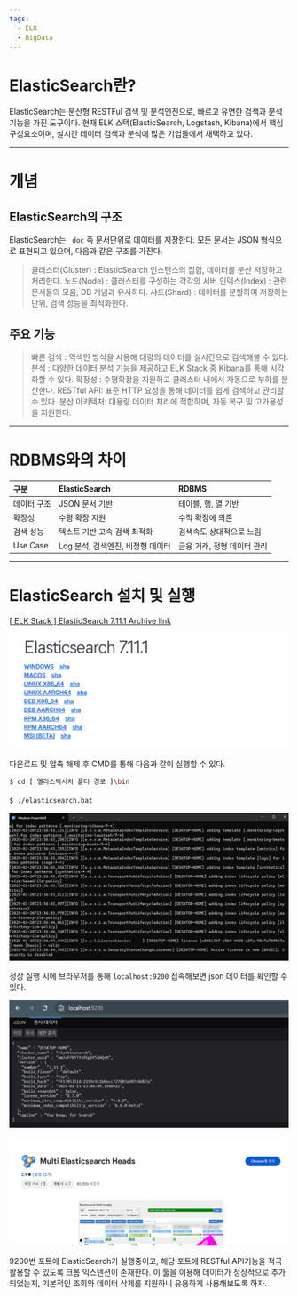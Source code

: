 ```yaml
---
tags:
  - ELK
  - BigData
---
```

# ElasticSearch란?
ElasticSearch는 분산형 RESTFul 검색 및 분석엔진으로, 빠르고 유연한 검색과 분석 기능을 가진 도구이다. 현재 ELK 스택(ElasticSearch, Logstash, Kibana)에서 핵심 구성요소이며, 실시간 데이터 검색과 분석에 많은 기업들에서 채택하고 있다.

---

# 개념
## ElasticSearch의 구조
ElasticSearch는 ``_doc`` 즉 문서단위로 데이터를 저장한다. 모든 문서는 JSON 형식으로 표현되고 있으며, 다음과 같은 구조를 가진다.
> 클러스터(Cluster) : ElasticSearch 인스턴스의 집합, 데이터를 분산 저장하고 처리한다.
> 노드(Node) : 클러스터를 구성하는 각각의 서버
> 인덱스(Index) : 관련 문서들의 모음, DB 개념과 유사하다.
> 샤드(Shard) : 데이터를 분할하여 저장하는 단위, 검색 성능을 최적화한다.

## 주요 기능
> 빠른 검색 : 역색인 방식을 사용해 대량의 데이터를 실시간으로 검색해볼 수 있다.
> 분석 : 다양한 데이터 분석 기능을 제공하고 ELK Stack 중 Kibana를 통해 시각화할 수 있다.
> 확장성 : 수평확장을 지원하고 클러스터 내에서 자동으로 부하를 분산한다.
> RESTful API: 표준 HTTP 요청을 통해 데이터를 쉽게 검색하고 관리할 수 있다.
> 분산 아키텍처: 대용량 데이터 처리에 적합하며, 자동 복구 및 고가용성을 지원한다.

---

# RDBMS와의 차이
| 구분 | ElasticSearch | RDBMS |
| :-- | :-- | :-- |
| 데이터 구조 | JSON 문서 기반 | 테이블, 행, 열 기반 |
| 확장성 | 수평 확장 지원 | 수직 확장에 의존 |
| 검색 성능 | 텍스트 기반 고속 검색 최적화 | 검색속도 상대적으로 느림 |
| Use Case | Log 분석, 검색엔진, 비정형 데이터 | 금융 거래, 정형 데이터 관리 |

---

# ElasticSearch 설치 및 실행
[[ ELK Stack ] ElasticSearch 7.11.1 Archive link](https://www.elastic.co/downloads/past-releases/elasticsearch-7-11-1)

![](elasticsearch_1.png)

다운로드 및 압축 해제 후 CMD를 통해 다음과 같이 실행할 수 있다.
``` bash
$ cd [ 엘라스틱서치 폴더 경로 ]\bin

$ ./elasticsearch.bat
```

![](elasticsearch_2.png)

정상 실행 시에 브라우저를 통해 ``localhost:9200`` 접속해보면 json 데이터를 확인할 수 있다.

![](elasticsearch_3.png)

![](elasticsearch_4.png)

9200번 포트에 ElasticSearch가 실행중이고, 해당 포트에 RESTful API기능을 적극활용할 수 있도록 크롬 익스텐션이 존재한다. 이 툴을 이용해 데이터가 정상적으로 추가되었는지, 기본적인 조회와 데이터 삭제를 지원하니 유용하게 사용해보도록 하자.
